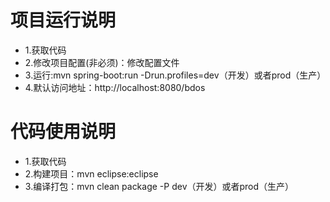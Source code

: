 
# 项目运行说明
- 1.获取代码
- 2.修改项目配置(非必须)：修改配置文件
- 3.运行:mvn spring-boot:run -Drun.profiles=dev（开发）或者prod（生产）
- 4.默认访问地址：http://localhost:8080/bdos

# 代码使用说明
- 1.获取代码
- 2.构建项目：mvn eclipse:eclipse
- 3.编译打包：mvn clean package -P dev（开发）或者prod（生产）
